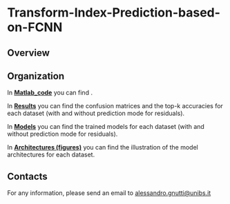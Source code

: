 # Transform-Index-Prediction-based-on-FCNN

## Overview

## Organization

In [**Matlab_code**](https://github.com/AlessandroGnutti/Transform-Index-Prediction-based-on-FCC/tree/main/Matlab_code) you can find .

In [**Results**](https://github.com/AlessandroGnutti/Transform-Index-Prediction-based-on-FCC/tree/main/Results) you can find the confusion matrices and the top-k accuracies for each dataset (with and without prediction mode for residuals).

In [**Models**](https://github.com/AlessandroGnutti/Transform-Index-Prediction-based-on-FCC/tree/main/Models) you can find the trained models for each dataset (with and without prediction mode for residuals).

In [**Architectures (figures)**](https://github.com/AlessandroGnutti/Transform-Index-Prediction-based-on-FCC/tree/main/Architectures (figures)) you can find the illustration of the model architectures for each dataset.


## Contacts

For any information, please send an email to alessandro.gnutti@unibs.it


